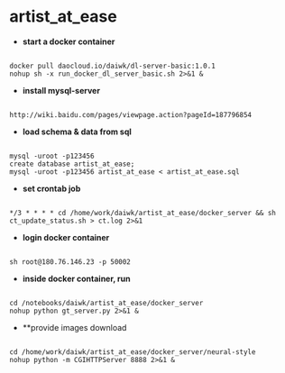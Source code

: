# artist_at_ease

* **start a docker container**

<pre><code>
docker pull daocloud.io/daiwk/dl-server-basic:1.0.1
nohup sh -x run_docker_dl_server_basic.sh 2>&1 &
</code></pre>

* **install mysql-server**

<pre><code>
http://wiki.baidu.com/pages/viewpage.action?pageId=187796854
</code></pre>

* **load schema & data from sql**
<pre><code>
mysql -uroot -p123456
create database artist_at_ease;
mysql -uroot -p123456 artist_at_ease < artist_at_ease.sql
</code></pre>

* **set crontab job**

<pre><code>
*/3 * * * * cd /home/work/daiwk/artist_at_ease/docker_server && sh ct_update_status.sh > ct.log 2>&1
</code></pre>

* **login docker container**

<pre><code>
sh root@180.76.146.23 -p 50002
</code></pre>

* **inside docker container, run**

<pre><code>
cd /notebooks/daiwk/artist_at_ease/docker_server
nohup python gt_server.py 2>&1 &
</code></pre>

* **provide images download

<pre><code>
cd /home/work/daiwk/artist_at_ease/docker_server/neural-style
nohup python -m CGIHTTPServer 8888 2>&1 &
</code></pre>
